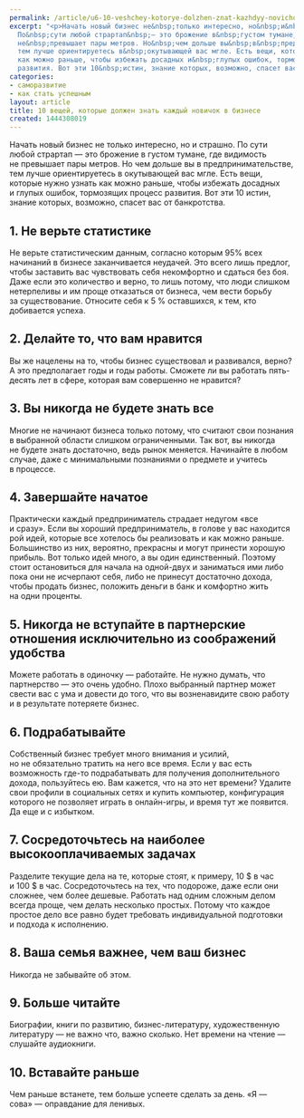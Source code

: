 ```yaml
---
permalink: /article/u6-10-veshchey-kotorye-dolzhen-znat-kazhdyy-novichok-v-biznese
excerpt: "<p>Начать новый бизнес не&nbsp;только интересно, но&nbsp;и&nbsp;страшно.
  По&nbsp;сути любой страртап&nbsp;— это брожение в&nbsp;густом тумане, где видимость
  не&nbsp;превышает пары метров. Но&nbsp;чем дольше вы&nbsp;в&nbsp;предпринимательстве,
  тем лучше ориентируетесь в&nbsp;окутывающей вас мгле. Есть вещи, которые нужно узнать
  как можно раньше, чтобы избежать досадных и&nbsp;глупых ошибок, тормозящих процесс
  развития. Вот эти 10&nbsp;истин, знание которых, возможно, спасет вас от&nbsp;банкротства.</p>"
categories:
- саморазвитие
- как стать успешным
layout: article
title: 10 вещей, которые должен знать каждый новичок в бизнесе
created: 1444308019
---
```

<p>Начать новый бизнес не&nbsp;только интересно, но&nbsp;и&nbsp;страшно. По&nbsp;сути любой страртап&nbsp;— это брожение в&nbsp;густом тумане, где видимость не&nbsp;превышает пары метров. Но&nbsp;чем дольше вы&nbsp;в&nbsp;предпринимательстве, тем лучше ориентируетесь в&nbsp;окутывающей вас мгле. Есть вещи, которые нужно узнать как можно раньше, чтобы избежать досадных и&nbsp;глупых ошибок, тормозящих процесс развития. Вот эти 10&nbsp;истин, знание которых, возможно, спасет вас от&nbsp;банкротства.</p>
<h2>1. Не&nbsp;верьте статистике</h2>
<p>Не&nbsp;верьте статистическим данным, согласно которым&nbsp;95% всех начинаний в&nbsp;бизнесе заканчивается неудачей. Это всего лишь предлог, чтобы заставить вас чувствовать себя некомфортно и&nbsp;сдаться без боя. Даже если это количество и&nbsp;верно, то&nbsp;лишь потому, что люди слишком нетерпеливы и&nbsp;им&nbsp;проще отказаться от&nbsp;бизнеса, чем вести борьбу за&nbsp;существование. Относите себя к&nbsp;5&nbsp;% оставшихся, к&nbsp;тем, кто добивается успеха.</p>
<h2>2. Делайте&nbsp;то, что вам нравится</h2>
<p>Вы&nbsp;же нацелены на&nbsp;то, чтобы бизнес существовал и&nbsp;развивался, верно? А&nbsp;это предполагает годы и&nbsp;годы работы. Сможете&nbsp;ли вы&nbsp;работать пять-десять лет в&nbsp;сфере, которая вам совершенно не&nbsp;нравится?</p>
<h2>3. Вы&nbsp;никогда не&nbsp;будете знать все</h2>
<p>Многие не&nbsp;начинают бизнеса только потому, что считают свои познания в&nbsp;выбранной области слишком ограниченными. Так вот, вы&nbsp;никогда не&nbsp;будете знать достаточно, ведь рынок меняется. Начинайте в&nbsp;любом случае, даже с&nbsp;минимальными познаниями о&nbsp;предмете и&nbsp;учитесь в&nbsp;процессе.</p>
<h2>4. Завершайте начатое</h2>
<p>Практически каждый предприниматель страдает недугом «все и&nbsp;сразу». Если вы&nbsp;хороший предприниматель, в&nbsp;голове у&nbsp;вас находится рой идей, которые все хотелось&nbsp;бы реализовать и&nbsp;как можно раньше. Большинство из&nbsp;них, вероятно, прекрасны и&nbsp;могут принести хорошую прибыль. Вот только идей много, а&nbsp;вы&nbsp;один единственный. Поэтому стоит остановиться для начала на&nbsp;одной-двух и&nbsp;заниматься ими либо пока они не&nbsp;исчерпают себя, либо не&nbsp;принесут достаточно дохода, чтобы продать бизнес, положить деньги в&nbsp;банк и&nbsp;комфортно жить на&nbsp;одни проценты.</p>
<h2>5. Никогда не&nbsp;вступайте в&nbsp;партнерские отношения исключительно из&nbsp;соображений удобства</h2>
<p>Можете работать в&nbsp;одиночку&nbsp;— работайте. Не&nbsp;нужно думать, что партнерство&nbsp;— это очень удобно. Плохо выбранный партнер может свести вас с&nbsp;ума и&nbsp;довести до&nbsp;того, что вы&nbsp;возненавидите свою работу и&nbsp;в&nbsp;результате потеряете бизнес. </p>
<h2>6. Подрабатывайте</h2>
<p>Собственный бизнес требует много внимания и&nbsp;усилий, но&nbsp;не&nbsp;обязательно тратить на&nbsp;него все время. Если у&nbsp;вас есть возможность где-то подрабатывать для получения дополнительного дохода, пользуйтесь&nbsp;ею. Вам кажется, что на&nbsp;это нет времени? Удалите свои профили в&nbsp;социальных сетях и&nbsp;купить компьютер, конфигурация которого не&nbsp;позволяет играть в&nbsp;онлайн-игры, и&nbsp;время тут&nbsp;же появится. Да&nbsp;еще и&nbsp;с&nbsp;избытком.</p>
<h2>7. Сосредоточьтесь на&nbsp;наиболее высокооплачиваемых задачах</h2>
<p>Разделите текущие дела на&nbsp;те, которые стоят, к&nbsp;примеру, 10&nbsp;$ в&nbsp;час и&nbsp;100&nbsp;$ в&nbsp;час. Сосредоточьтесь на&nbsp;тех, что подороже, даже если они сложнее, чем более дешевые. Работать над одним сложным делом всегда проще, чем делать несколько простых. Потому что каждое простое дело все равно будет требовать индивидуальной подготовки и&nbsp;подхода к&nbsp;исполнению.</p>
<h2>8. Ваша семья важнее, чем ваш бизнес</h2>
<p>Никогда не&nbsp;забывайте об&nbsp;этом.</p>
<h2>9. Больше читайте</h2>
<p>Биографии, книги по&nbsp;развитию, бизнес-литературу, художественную литературу&nbsp;— не&nbsp;важно что, важно сколько. Нет времени на&nbsp;чтение&nbsp;— слушайте аудиокниги.</p>
<h2>10. Вставайте раньше</h2>
<p>Чем раньше встанете, тем больше успеете сделать за&nbsp;день. «Я&nbsp;— сова»&nbsp;— оправдание для ленивых. </p>
